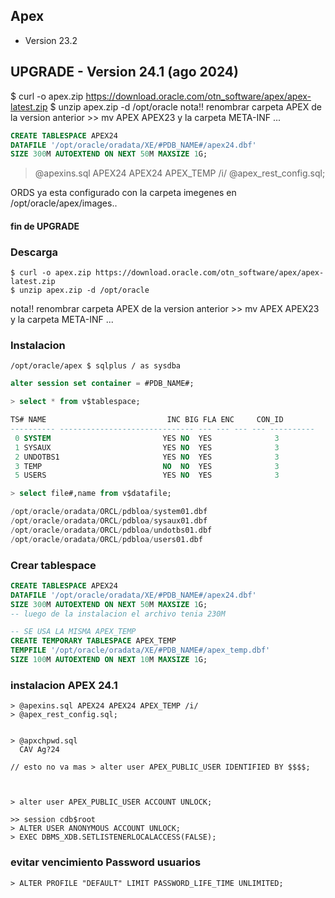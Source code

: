 ## Apex 
  - Version 23.2

## UPGRADE   - Version 24.1 (ago 2024)
$ curl -o apex.zip https://download.oracle.com/otn_software/apex/apex-latest.zip
$ unzip apex.zip -d /opt/oracle
nota!! renombrar carpeta APEX de la version anterior >> mv APEX APEX23
y la carpeta META-INF ... 

```sql
CREATE TABLESPACE APEX24
DATAFILE '/opt/oracle/oradata/XE/#PDB_NAME#/apex24.dbf'
SIZE 300M AUTOEXTEND ON NEXT 50M MAXSIZE 1G;
```
> @apexins.sql APEX24 APEX24 APEX_TEMP /i/
> @apex_rest_config.sql;

ORDS ya esta configurado con la carpeta imegenes en /opt/oracle/apex/images.. 

#### fin de UPGRADE


### Descarga
```
$ curl -o apex.zip https://download.oracle.com/otn_software/apex/apex-latest.zip
$ unzip apex.zip -d /opt/oracle
```
nota!! renombrar carpeta APEX de la version anterior >> mv APEX APEX23
y la carpeta META-INF ... 

### Instalacion
```
/opt/oracle/apex $ sqlplus / as sysdba
```
```sql
alter session set container = #PDB_NAME#;
```
```sql
> select * from v$tablespace;

TS# NAME                           INC BIG FLA ENC     CON_ID
---------- ------------------------------ --- --- --- --- ----------
 0 SYSTEM                         YES NO  YES              3
 1 SYSAUX                         YES NO  YES              3
 2 UNDOTBS1                       YES NO  YES              3
 3 TEMP                           NO  NO  YES              3
 5 USERS                          YES NO  YES              3
```
```sql
> select file#,name from v$datafile;

/opt/oracle/oradata/ORCL/pdbloa/system01.dbf
/opt/oracle/oradata/ORCL/pdbloa/sysaux01.dbf
/opt/oracle/oradata/ORCL/pdbloa/undotbs01.dbf
/opt/oracle/oradata/ORCL/pdbloa/users01.dbf
```

### Crear tablespace
```sql
CREATE TABLESPACE APEX24
DATAFILE '/opt/oracle/oradata/XE/#PDB_NAME#/apex24.dbf'
SIZE 300M AUTOEXTEND ON NEXT 50M MAXSIZE 1G;
-- luego de la instalacion el archivo tenia 230M

-- SE USA LA MISMA APEX_TEMP
CREATE TEMPORARY TABLESPACE APEX_TEMP
TEMPFILE '/opt/oracle/oradata/XE/#PDB_NAME#/apex_temp.dbf'
SIZE 100M AUTOEXTEND ON NEXT 10M MAXSIZE 1G;
```

### instalacion APEX 24.1
```
> @apexins.sql APEX24 APEX24 APEX_TEMP /i/
> @apex_rest_config.sql;


> @apxchpwd.sql
  CAV Ag?24

// esto no va mas > alter user APEX_PUBLIC_USER IDENTIFIED BY $$$$;



> alter user APEX_PUBLIC_USER ACCOUNT UNLOCK;

>> session cdb$root
> ALTER USER ANONYMOUS ACCOUNT UNLOCK;    
> EXEC DBMS_XDB.SETLISTENERLOCALACCESS(FALSE);
```

### evitar vencimiento Password usuarios
```
> ALTER PROFILE "DEFAULT" LIMIT PASSWORD_LIFE_TIME UNLIMITED; 
```

[Apex-latest]:https://download.oracle.com/otn_software/apex/apex-latest.zip


